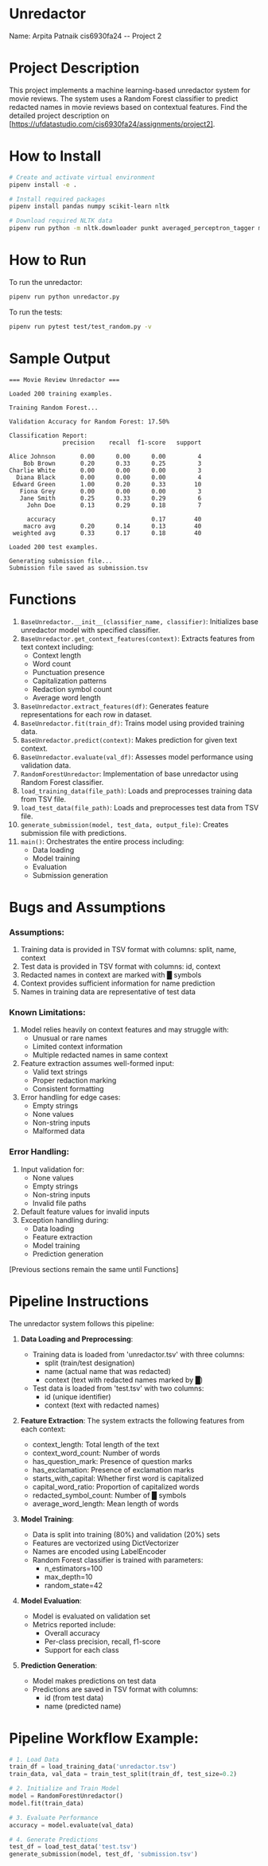 # Unredactor

Name: Arpita Patnaik
cis6930fa24 -- Project 2

# Project Description
This project implements a machine learning-based unredactor system for movie reviews. The system uses a Random Forest classifier to predict redacted names in movie reviews based on contextual features. Find the detailed project description on [https://ufdatastudio.com/cis6930fa24/assignments/project2].

# How to Install
```bash
# Create and activate virtual environment
pipenv install -e .

# Install required packages
pipenv install pandas numpy scikit-learn nltk

# Download required NLTK data
pipenv run python -m nltk.downloader punkt averaged_perceptron_tagger maxent_ne_chunker words
```

# How to Run
To run the unredactor:
```bash
pipenv run python unredactor.py
```

To run the tests:
```bash
pipenv run pytest test/test_random.py -v
```

# Sample Output
```
=== Movie Review Unredactor ===

Loaded 200 training examples.

Training Random Forest...

Validation Accuracy for Random Forest: 17.50%

Classification Report:
               precision    recall  f1-score   support

Alice Johnson       0.00      0.00      0.00         4
    Bob Brown       0.20      0.33      0.25         3
Charlie White       0.00      0.00      0.00         3
  Diana Black       0.00      0.00      0.00         4
 Edward Green       1.00      0.20      0.33        10
   Fiona Grey       0.00      0.00      0.00         3
   Jane Smith       0.25      0.33      0.29         6
     John Doe       0.13      0.29      0.18         7

     accuracy                           0.17        40
    macro avg       0.20      0.14      0.13        40
 weighted avg       0.33      0.17      0.18        40

Loaded 200 test examples.

Generating submission file...
Submission file saved as submission.tsv
```

# Functions

1. `BaseUnredactor.__init__(classifier_name, classifier)`: Initializes base unredactor model with specified classifier.
2. `BaseUnredactor.get_context_features(context)`: Extracts features from text context including:
   - Context length
   - Word count
   - Punctuation presence
   - Capitalization patterns
   - Redaction symbol count
   - Average word length
3. `BaseUnredactor.extract_features(df)`: Generates feature representations for each row in dataset.
4. `BaseUnredactor.fit(train_df)`: Trains model using provided training data.
5. `BaseUnredactor.predict(context)`: Makes prediction for given text context.
6. `BaseUnredactor.evaluate(val_df)`: Assesses model performance using validation data.
7. `RandomForestUnredactor`: Implementation of base unredactor using Random Forest classifier.
8. `load_training_data(file_path)`: Loads and preprocesses training data from TSV file.
9. `load_test_data(file_path)`: Loads and preprocesses test data from TSV file.
10. `generate_submission(model, test_data, output_file)`: Creates submission file with predictions.
11. `main()`: Orchestrates the entire process including:
    - Data loading
    - Model training
    - Evaluation
    - Submission generation

# Bugs and Assumptions

### Assumptions:
1. Training data is provided in TSV format with columns: split, name, context
2. Test data is provided in TSV format with columns: id, context
3. Redacted names in context are marked with █ symbols
4. Context provides sufficient information for name prediction
5. Names in training data are representative of test data

### Known Limitations:
1. Model relies heavily on context features and may struggle with:
   - Unusual or rare names
   - Limited context information
   - Multiple redacted names in same context
2. Feature extraction assumes well-formed input:
   - Valid text strings
   - Proper redaction marking
   - Consistent formatting
3. Error handling for edge cases:
   - Empty strings
   - None values
   - Non-string inputs
   - Malformed data

### Error Handling:
1. Input validation for:
   - None values
   - Empty strings
   - Non-string inputs
   - Invalid file paths
2. Default feature values for invalid inputs
3. Exception handling during:
   - Data loading
   - Feature extraction
   - Model training
   - Prediction generation

[Previous sections remain the same until Functions]

# Pipeline Instructions

The unredactor system follows this pipeline:

1. **Data Loading and Preprocessing**:
   - Training data is loaded from 'unredactor.tsv' with three columns:
     - split (train/test designation)
     - name (actual name that was redacted)
     - context (text with redacted names marked by █)
   - Test data is loaded from 'test.tsv' with two columns:
     - id (unique identifier)
     - context (text with redacted names)

2. **Feature Extraction**:
   The system extracts the following features from each context:
   - context_length: Total length of the text
   - context_word_count: Number of words
   - has_question_mark: Presence of question marks
   - has_exclamation: Presence of exclamation marks
   - starts_with_capital: Whether first word is capitalized
   - capital_word_ratio: Proportion of capitalized words
   - redacted_symbol_count: Number of █ symbols
   - average_word_length: Mean length of words

3. **Model Training**:
   - Data is split into training (80%) and validation (20%) sets
   - Features are vectorized using DictVectorizer
   - Names are encoded using LabelEncoder
   - Random Forest classifier is trained with parameters:
     - n_estimators=100
     - max_depth=10
     - random_state=42

4. **Model Evaluation**:
   - Model is evaluated on validation set
   - Metrics reported include:
     - Overall accuracy
     - Per-class precision, recall, f1-score
     - Support for each class

5. **Prediction Generation**:
   - Model makes predictions on test data
   - Predictions are saved in TSV format with columns:
     - id (from test data)
     - name (predicted name)

# Pipeline Workflow Example:
```python
# 1. Load Data
train_df = load_training_data('unredactor.tsv')
train_data, val_data = train_test_split(train_df, test_size=0.2)

# 2. Initialize and Train Model
model = RandomForestUnredactor()
model.fit(train_data)

# 3. Evaluate Performance
accuracy = model.evaluate(val_data)

# 4. Generate Predictions
test_df = load_test_data('test.tsv')
generate_submission(model, test_df, 'submission.tsv')
```

